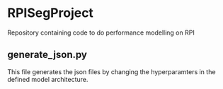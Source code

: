 # RPISegProject
Repository containing code to do performance modelling on RPI

## generate_json.py
This file generates the json files by changing the hyperparamters in the defined model architecture.

##

